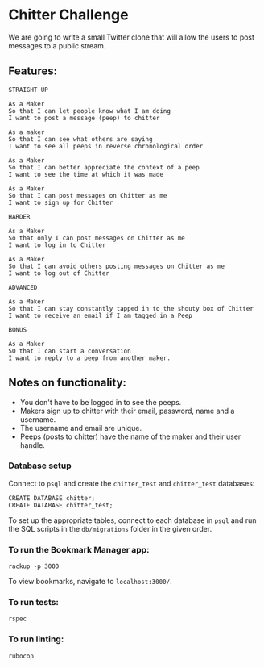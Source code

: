 Chitter Challenge
=================

We are going to write a small Twitter clone that will allow the users to post messages to a public stream.

Features:
-------

```
STRAIGHT UP

As a Maker
So that I can let people know what I am doing  
I want to post a message (peep) to chitter

As a maker
So that I can see what others are saying  
I want to see all peeps in reverse chronological order

As a Maker
So that I can better appreciate the context of a peep
I want to see the time at which it was made

As a Maker
So that I can post messages on Chitter as me
I want to sign up for Chitter

HARDER

As a Maker
So that only I can post messages on Chitter as me
I want to log in to Chitter

As a Maker
So that I can avoid others posting messages on Chitter as me
I want to log out of Chitter

ADVANCED

As a Maker
So that I can stay constantly tapped in to the shouty box of Chitter
I want to receive an email if I am tagged in a Peep

BONUS

As a Maker
SO that I can start a conversation
I want to reply to a peep from another maker.

```

Notes on functionality:
------

* You don't have to be logged in to see the peeps.
* Makers sign up to chitter with their email, password, name and a username.
* The username and email are unique.
* Peeps (posts to chitter) have the name of the maker and their user handle.

### Database setup

Connect to `psql` and create the `chitter_test` and `chitter_test` databases:
 ```
CREATE DATABASE chitter;
CREATE DATABASE chitter_test;
```
To set up the appropriate tables, connect to each database in `psql` and run the SQL scripts in the `db/migrations` folder in the given order.

### To run the Bookmark Manager app:

  ```
 rackup -p 3000
 ```

 To view bookmarks, navigate to `localhost:3000/`.

### To run tests:

 ```
 rspec
 ```

 ### To run linting:

 ```
 rubocop
 ```
